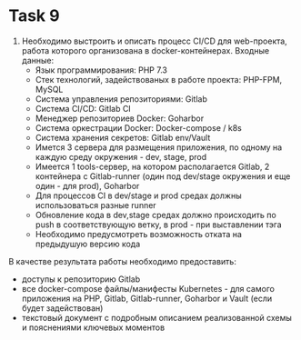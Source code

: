 # Task 9
1. Необходимо выстроить и описать процесс CI/CD для web-проекта, работа которого организована в docker-контейнерах. Входные данные:
    * Язык программирования: PHP 7.3
    * Стек технологий, задействованых в работе проекта: PHP-FPM, MySQL
    * Система управления репозиториями: Gitlab
    * Система CI/CD: Gitlab CI
    * Менеджер репозиториев Docker: Goharbor
    * Система оркестрации Docker: Docker-compose / k8s
    * Система хранения секретов: Gitlab env/Vault
    * Имется 3 сервера для размещения приложения, по одному на каждую среду окружения - dev, stage, prod
    * Имеется 1 tools-сервер, на котором располагается Gitlab, 2 контейнера с Gitlab-runner (один под dev/stage окружения и еще один - для prod), Goharbor
    * Для процессов CI в dev/stage и prod средах должны использоваться разные runner
    * Обновление кода в dev,stage средах должно происходить по push в соответствующую ветку, в prod - при выставлении тэга
    * Необходимо предусмотреть возможность отката на предыдушую версию кода

В качестве результата работы необходимо предоставить:
* доступы к репозиторию Gitlab
* все docker-compose файлы/манифесты Kubernetes - для самого приложения на PHP, Gitlab, Gitlab-runner, Goharbor и Vault (если будет задействован)
* текстовый документ с подробным описанием реализованной схемы и пояснениями ключевых моментов